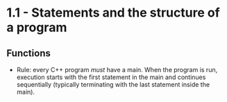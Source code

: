 # 1.1 - Statements and the structure of a program
## Functions
- Rule: every C++ program *must* have a main. When the program is run, execution starts with the first statement in the main and continues sequentially (typically terminating with the last statement inside the main).
